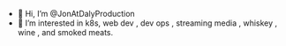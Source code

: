 - 👋 Hi, I’m @JonAtDalyProduction
- 👀 I’m interested in k8s, web dev , dev ops , streaming media , whiskey , wine , and smoked meats.

